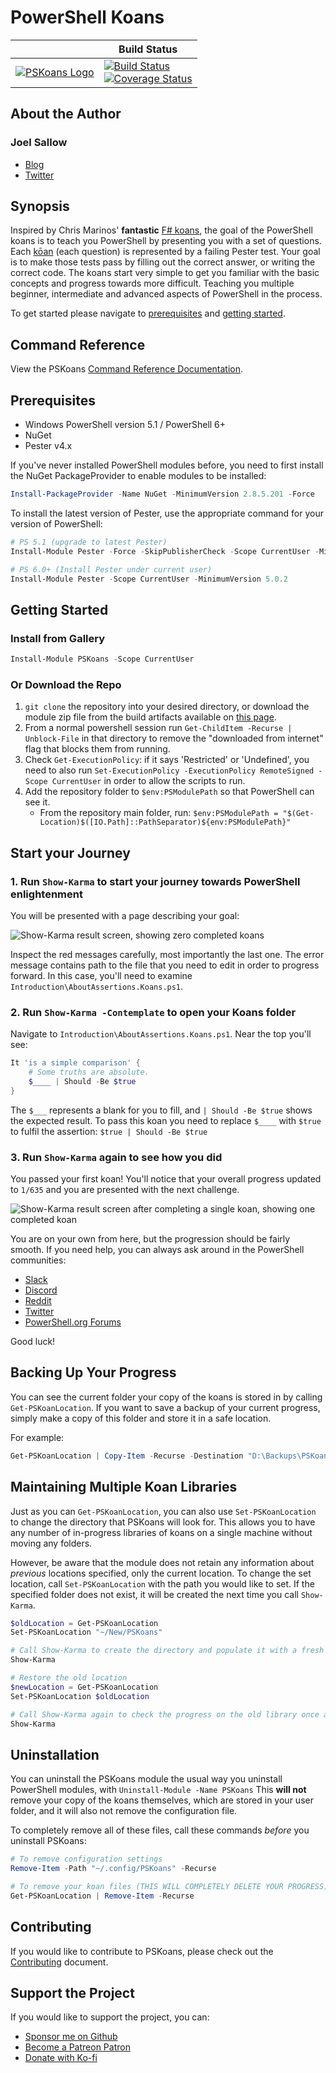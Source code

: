 # PowerShell Koans

|                                      | Build Status                                                                                    |
| ------------------------------------ | ----------------------------------------------------------------------------------------------- |
| [![PSKoans Logo][logo-64]][logo-svg] | [![Build Status][build-badge]][build-link]<br/>[![Coverage Status][coverage-badge]][build-link] |

## About the Author

### Joel Sallow

- [Blog][blog]
- [Twitter][twitter]

## Synopsis

Inspired by Chris Marinos' **fantastic** [F# koans][fsharp-koans], the goal of the PowerShell koans is to teach you PowerShell by presenting you with a set of questions.
Each [kōan][define-koan] (each question) is represented by a failing Pester test.
Your goal is to make those tests pass by filling out the correct answer, or writing the correct code.
The koans start very simple to get you familiar with the basic concepts and progress towards more difficult.
Teaching you multiple beginner, intermediate and advanced aspects of PowerShell in the process.

To get started please navigate to [prerequisites](#prerequisites) and [getting started](#getting-started).

## Command Reference

View the PSKoans [Command Reference Documentation][reference-docs].

## Prerequisites

- Windows PowerShell version 5.1 / PowerShell 6+
- NuGet
- Pester v4.x

If you've never installed PowerShell modules before, you need to first install the NuGet PackageProvider to enable modules to be installed:

```PowerShell
Install-PackageProvider -Name NuGet -MinimumVersion 2.8.5.201 -Force
```

To install the latest version of Pester, use the appropriate command for your version of PowerShell:

```PowerShell
# PS 5.1 (upgrade to latest Pester)
Install-Module Pester -Force -SkipPublisherCheck -Scope CurrentUser -MinimumVersion 5.0.2

# PS 6.0+ (Install Pester under current user)
Install-Module Pester -Scope CurrentUser -MinimumVersion 5.0.2
```

## Getting Started

### Install from Gallery

```PowerShell
Install-Module PSKoans -Scope CurrentUser
```

### Or Download the Repo

1. `git clone` the repository into your desired directory, or download the module zip file from the build artifacts available on [this page](https://dev.azure.com/SallowCode/PSKoans/_build/latest?definitionId=1).
2. From a normal powershell session run `Get-ChildItem -Recurse | Unblock-File` in that directory to remove the "downloaded from internet" flag that blocks them from running.
3. Check `Get-ExecutionPolicy`: if it says 'Restricted' or 'Undefined', you need to also run `Set-ExecutionPolicy -ExecutionPolicy RemoteSigned -Scope CurrentUser` in order to allow the scripts to run.
4. Add the repository folder to `$env:PSModulePath` so that PowerShell can see it.
   - From the repository main folder, run: `$env:PSModulePath = "$(Get-Location)$([IO.Path]::PathSeparator)${env:PSModulePath}"`

## Start your Journey

### 1. Run `Show-Karma` to start your journey towards PowerShell enlightenment

You will be presented with a page describing your goal:

![Show-Karma result screen, showing zero completed koans][show-karma-1]

Inspect the red messages carefully, most importantly the last one.
The error message contains path to the file that you need to edit in order to progress forward.
In this case, you'll need to examine `Introduction\AboutAssertions.Koans.ps1`.

### 2. Run `Show-Karma -Contemplate` to open your Koans folder

Navigate to `Introduction\AboutAssertions.Koans.ps1`. Near the top you'll see:

```powershell
It 'is a simple comparison' {
    # Some truths are absolute.
    $____ | Should -Be $true
}
```

The `$___` represents a blank for you to fill, and `| Should -Be $true` shows the expected result.
To pass this koan you need to replace `$____` with `$true` to fulfil the assertion: `$true | Should -Be $true`

### 3. Run `Show-Karma` again to see how you did

You passed your first koan!
You'll notice that your overall progress updated to `1/635` and you are presented with the next challenge.

![Show-Karma result screen after completing a single koan, showing one completed koan][show-karma-2]

 You are on your own from here, but the progression should be fairly smooth.
 If you need help, you can always ask around in the PowerShell communities:

- [Slack][ps-slack]
- [Discord][ps-discord]
- [Reddit][ps-reddit]
- [Twitter][ps-twitter]
- [PowerShell.org Forums][ps-forum]

Good luck!

## Backing Up Your Progress

You can see the current folder your copy of the koans is stored in by calling `Get-PSKoanLocation`.
If you want to save a backup of your current progress, simply make a copy of this folder and store it in a safe location.

For example:

```powershell
Get-PSKoanLocation | Copy-Item -Recurse -Destination "D:\Backups\PSKoans"
```

## Maintaining Multiple Koan Libraries

Just as you can `Get-PSKoanLocation`, you can also use `Set-PSKoanLocation` to change the directory that PSKoans will look for.
This allows you to have any number of in-progress libraries of koans on a single machine without moving any folders.

However, be aware that the module does not retain any information about _previous_ locations specified, only the current location.
To change the set location, call `Set-PSKoanLocation` with the path you would like to set.
If the specified folder does not exist, it will be created the next time you call `Show-Karma`.

```powershell
$oldLocation = Get-PSKoanLocation
Set-PSKoanLocation "~/New/PSKoans"

# Call Show-Karma to create the directory and populate it with a fresh koan library
Show-Karma

# Restore the old location
$newLocation = Get-PSKoanLocation
Set-PSKoanLocation $oldLocation

# Call Show-Karma again to check the progress on the old library once again
Show-Karma
```

## Uninstallation

You can uninstall the PSKoans module the usual way you uninstall PowerShell modules, with `Uninstall-Module -Name PSKoans`
This **will not** remove your copy of the koans themselves, which are stored in your user folder, and it will also not remove the configuration file.

To completely remove all of these files, call these commands _before_ you uninstall PSKoans:

```powershell
# To remove configuration settings
Remove-Item -Path "~/.config/PSKoans" -Recurse

# To remove your koan files (THIS WILL COMPLETELY DELETE YOUR PROGRESS)
Get-PSKoanLocation | Remove-Item -Recurse
```

## Contributing

If you would like to contribute to PSKoans, please check out the [Contributing][contributing] document.

## Support the Project

If you would like to support the project, you can:

- [Sponsor me on Github][github-sponsor]
- [Become a Patreon Patron][patreon]
- [Donate with Ko-fi][ko-fi]

[blog]: https://vexx32.github.io
[build-badge]: https://dev.azure.com/SallowCode/PSKoans/_apis/build/status/PSKoans%20CI?branchName=main
[build-link]: https://dev.azure.com/SallowCode/PSKoans/_build/latest?definitionId=1&branchName=main
[contributing]: CONTRIBUTING.md
[coverage-badge]: https://img.shields.io/azure-devops/coverage/SallowCode/PSKoans/1
[define-koan]: https://en.wikipedia.org/wiki/K%C5%8Dan
[fsharp-koans]: https://github.com/ChrisMarinos/FSharpKoans
[github-sponsor]: https://github.com/sponsors/vexx32
[ko-fi]: https://ko-fi.com/joelsallow
[logo-64]: images/logo-64px.png
[logo-128]: images/logo-128px.png
[logo-full]: images/logo.png
[logo-svg]: images/logo.svg
[patreon]: https://patreon.com/PSKoans
[ps-discord]: https://j.mp/psdiscord
[ps-forum]: https://powershell.org/forums/forum/windows-powershell-qa/
[ps-reddit]: https://www.reddit.com/r/PowerShell/
[ps-slack]: https://j.mp/psslack
[ps-twitter]: https://twitter.com/hashtag/powershell
[reference-docs]: docs/PSKoans.md
[show-karma-1]: images/Show-Karma_1.png
[show-karma-2]: images/Show-Karma_2.png
[twitter]: https://twitter.com/vexx32
